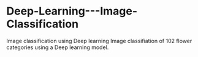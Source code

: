 # Deep-Learning---Image-Classification
Image classification using Deep learning 
Image classifiation of 102 flower categories using a Deep learning model.
